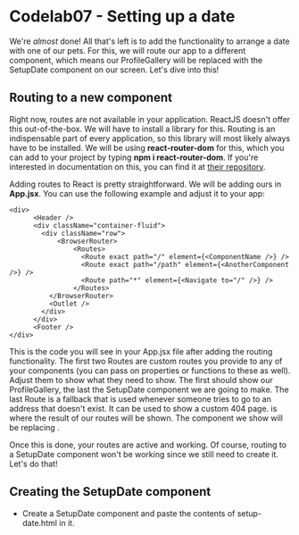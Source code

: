 # Codelab07 - Setting up a date

We're _almost_ done! All that's left is to add the functionality to arrange a date with one of our pets. For this, we will route our app to a different component,
which means our ProfileGallery will be replaced with the SetupDate component on our screen. Let's dive into this!

## Routing to a new component

Right now, routes are not available in your application. ReactJS doesn't offer this out-of-the-box. We will have to install a library for this. Routing is an indispensable
part of every application, so this library will most likely always have to be installed. We will be using **react-router-dom** for this, which you can add to your project by typing
**npm i react-router-dom**. If you're interested in documentation on this, you can find it at [their repository](https://github.com/remix-run/react-router/blob/main/docs/getting-started/tutorial.md).

Adding routes to React is pretty straightforward. We will be adding ours in **App.jsx**. You can use the following example and adjust it to your app:
```
<div>
      <Header />
      <div className="container-fluid">
        <div className="row">
            <BrowserRouter>
                <Routes>
                  <Route exact path="/" element={<ComponentName />} />
                  <Route exact path="/path" element={<AnotherComponent />} />
                  <Route path="*" element={<Navigate to="/" />} />
                </Routes>
          </BrowserRouter>
          <Outlet />
        </div>
      </div>
      <Footer />
</div>
```

This is the code you will see in your App.jsx file after adding the routing functionality. The first two Routes are custom routes you provide to any of your components (you can pass on properties or functions to these as well). Adjust
them to show what they need to show. The first should show our ProfileGallery, the last the SetupDate component we are going to make.
The last Route is a fallback that is used whenever someone tries to go to an address that doesn't exist. It can be used to show a custom 404 page.
<Outlet /> is where the result of our routes will be shown. The component we show will be replacing <Outlet />.

Once this is done, your routes are active and working. Of course, routing to a SetupDate component won't be working since we still need to create it. Let's do that!

## Creating the SetupDate component

* Create a SetupDate component and paste the contents of setup-date.html in it.
